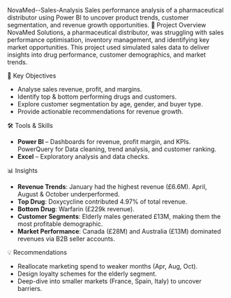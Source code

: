 NovaMed--Sales-Analysis
Sales performance analysis of a pharmaceutical distributor using Power BI to uncover product trends, customer segmentation, and revenue growth opportunities.
📖 Project Overview
NovaMed Solutions, a pharmaceutical distributor, was struggling with sales performance optimisation, inventory management, and identifying key market opportunities. This project used simulated sales data to deliver insights into drug performance, customer demographics, and market trends.

🔑 Key Objectives
- Analyse sales revenue, profit, and margins.
- Identify top & bottom performing drugs and customers.
- Explore customer segmentation by age, gender, and buyer type.
- Provide actionable recommendations for revenue growth.

🛠️ Tools & Skills
- **Power BI** – Dashboards for revenue, profit margin, and KPIs. PowerQuery for Data cleaning, trend analysis, and customer ranking.
- **Excel** – Exploratory analysis and data checks.

 📊 Insights
- **Revenue Trends**: January had the highest revenue (£6.6M). April, August & October underperformed.
- **Top Drug**: Doxycycline contributed 4.97% of total revenue.
- **Bottom Drug**: Warfarin (£229k revenue).
- **Customer Segments**: Elderly males generated £13M, making them the most profitable demographic.
- **Market Performance**: Canada (£28M) and Australia (£13M) dominated revenues via B2B seller accounts.

💡 Recommendations
- Reallocate marketing spend to weaker months (Apr, Aug, Oct).
- Design loyalty schemes for the elderly segment.
- Deep-dive into smaller markets (France, Spain, Italy) to uncover barriers.
